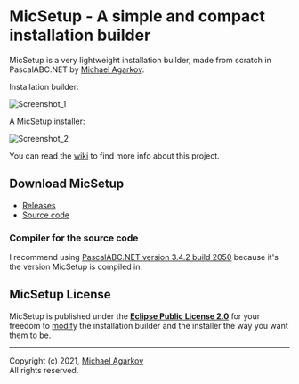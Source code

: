 # MicSetup - A simple and compact installation builder

MicSetup is a very lightweight installation builder, made from scratch in PascalABC.NET by [Michael Agarkov](https://github.com/MichaelAgarkov).

Installation builder:

![Screenshot_1](https://user-images.githubusercontent.com/81249219/120381561-4430f000-c32b-11eb-8168-fdcda57f6fa4.png)

A MicSetup installer:

![Screenshot_2](https://user-images.githubusercontent.com/81249219/126207884-c3316555-4ff9-4034-957e-0a7defaffd39.png)

You can read the [wiki](https://github.com/MichaelAgarkov/MicSetup/wiki) to find more info about this project.

## Download MicSetup

- [Releases](https://github.com/MichaelAgarkov/MicSetup/releases)
- [Source code](https://github.com/MichaelAgarkov/MicSetup)

### Compiler for the source code
I recommend using [PascalABC.NET version 3.4.2 build 2050](https://archive.org/download/pascalabc.net/PascalABCNETWithDotNetSetup.exe) because it's the version MicSetup is compiled in.

## MicSetup License
MicSetup is published under the [**Eclipse Public License 2.0**](https://github.com/MichaelAgarkov/MicSetup/blob/main/License.txt) for your freedom to [modify](https://github.com/MichaelAgarkov/MicSetup/wiki/Modifying) the installation builder and the installer the way you want them to be.

---
Copyright (c) 2021, [Michael Agarkov](https://github.com/MichaelAgarkov)
<br>
All rights reserved.
